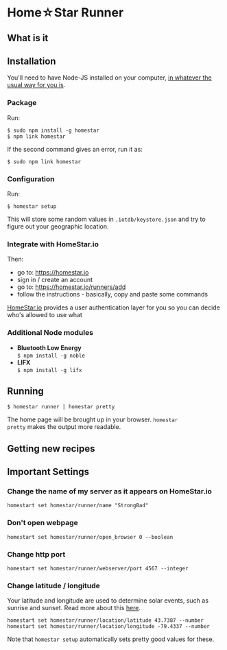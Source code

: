 # Home☆Star Runner

## What is it

## Installation

You'll need to have Node-JS installed on your computer,
[in whatever the usual way for you is](http://nodejs.org/download/).

### Package

Run:

    $ sudo npm install -g homestar
    $ npm link homestar
    
If the second command gives an error, run it as:

	$ sudo npm link homestar

### Configuration

Run:

    $ homestar setup

This will store some random values in <code>.iotdb/keystore.json</code> and try to figure out your geographic location.

### Integrate with HomeStar.io

Then:

* go to: https://homestar.io
* sign in / create an account
* go to: https://homestar.io/runners/add
* follow the instructions - basically, copy and paste some commands

[HomeStar.io](https://homestar.io) provides a user authentication layer for you so you can decide who's allowed to use what

### Additional Node modules

* <b>Bluetooth Low Energy</b>  
<code>$ npm install -g noble</code>
* <b>LIFX</b>  
<code>$ npm install -g lifx</code>

## Running

    $ homestar runner | homestar pretty

The home page will be brought up in your browser. 
<code>homestar pretty</code> makes the output more readable.

## Getting new recipes

## Important Settings

### Change the name of my server as it appears on HomeStar.io

    homestart set homestar/runner/name "StrongBad"

### Don't open webpage 

    homestart set homestar/runner/open_browser 0 --boolean

### Change http port

    homestart set homestar/runner/webserver/port 4567 --integer

### Change latitude / longitude

Your latitude and longitude are used to determine solar events,
such as sunrise and sunset. Read more about this [here](https://github.com/dpjanes/iotdb-timers).

    homestart set homestar/runner/location/latitude 43.7387 --number
    homestart set homestar/runner/location/longitude -79.4337 --number

Note that <code>homestar setup</code> automatically sets pretty good values for these.
